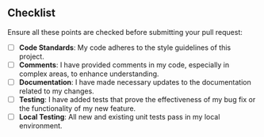 ## Checklist

Ensure all these points are checked before submitting your pull request:

- [ ] **Code Standards**: My code adheres to the style guidelines of this project.
- [ ] **Comments**: I have provided comments in my code, especially in complex areas, to enhance understanding.
- [ ] **Documentation**: I have made necessary updates to the documentation related to my changes.
- [ ] **Testing**: I have added tests that prove the effectiveness of my bug fix or the functionality of my new feature.
- [ ] **Local Testing**: All new and existing unit tests pass in my local environment.

